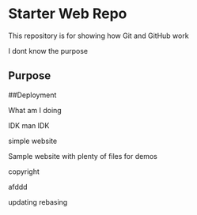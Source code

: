 # Starter Web Repo

This repository is for showing how Git and GitHub work

I dont know the purpose

## Purpose

##Deployment

What am I doing

IDK man IDK

simple website

Sample website with plenty of files for demos


copyright

afddd

updating
rebasing